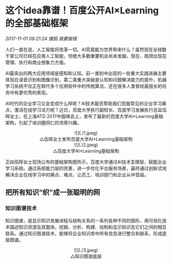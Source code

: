 # 这个idea靠谱！百度公开AI×Learning的全部基础框架
_2017-11-01 09:21:24 搜狐 我要报错_

人们一直在说，人工智能将改革一切。AI究竟能为世界带来什么？虽然现在全球数千家公司已经在应用人工智能，但绝大多数重要机会尚未发掘。现在，瓶颈出现在管理、执行和商业想象力方面。

AI最突出的两大应用领域是感知和认知。前一类别中出现的一些重大实践进展主要体现在语音识别和图像识别，第二类重大突破是认知和问题解决能力的提升，机器学习系统不仅正在取代多个应用软件中的传统算法，还在很多人类曾经最擅长的任务中有更优秀的表现。

AI时代的企业学习又会变成什么样呢？AI技术能否帮助我们克服常见的企业学习痛点，激活在线学习活力呢？近日，百度大学执行副校长、百度学习发展执行总监伍晖女士，在上海ATD 2017中国峰会上，发布了最新的百度大学AI×Learning基础架构，引起了培训圈同仁的浓厚兴趣。

  <center>
  ![](./1.jpeg)
  </center>
  <center>
  △伍晖女士发布百度大学AI×Learning基础架构
  </center>


  <center>
  ![](./2.jpeg)
  </center>
  <center>
  △百度大学AI×Learning基础架构
  </center>

正如伍晖女士现场公布的基础架构图所示，百度大学通过AI技术支撑层，赋能企业学习系统。通过系统能力层的完善，进一步优化平台服务场景，最终通过创新式地解决企业在线学习中的痛点、难点，让员工、培训部门和企业从中受益。

## 把所有知识“织”成一张聪明的网

### 知识图谱技术

知识图谱，是显示知识发展进程与结构关系的一系列各种不同的图形，用可视化技术描述知识资源及其载体，挖掘、分析、构建、绘制和显示知识及它们之间的相互联系。通过知识图谱技术，能够将企业知识库中所有信息进行整合和联系，形成底层图谱。

  <center>
  ![](./3.jpeg)
  </center>
  <center>
  △知识图谱底层
  </center>
